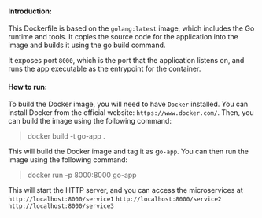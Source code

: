 
#### Introduction:
This Dockerfile is based on the ```golang:latest``` image, which includes the Go runtime and tools. It copies the source code for the application into the image and builds it using the go build command. 

It exposes port ```8000```, which is the port that the application listens on, and runs the app executable as the entrypoint for the container.

#### How to run:
To build the Docker image, you will need to have ```Docker``` installed. You can install Docker from the official website: ```https://www.docker.com/```. Then, you can build the image using the following command:
> docker build -t go-app .

This will build the Docker image and tag it as g```o-app```. You can then run the image using the following command:
> docker run -p 8000:8000 go-app


This will start the HTTP server, and you can access the microservices at 
    ```http://localhost:8000/service1```
    ```http://localhost:8000/service2```
    ```http://localhost:8000/service3```